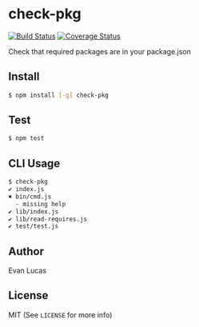 # check-pkg

[![Build Status](https://travis-ci.org/evanlucas/check-pkg.svg)](https://travis-ci.org/evanlucas/check-pkg)
[![Coverage Status](https://coveralls.io/repos/evanlucas/check-pkg/badge.svg?branch=master&service=github)](https://coveralls.io/github/evanlucas/check-pkg?branch=master)

Check that required packages are in your package.json

## Install

```bash
$ npm install [-g] check-pkg
```

## Test

```bash
$ npm test
```

## CLI Usage

```bash
$ check-pkg
✔ index.js
✖ bin/cmd.js
  - missing help
✔ lib/index.js
✔ lib/read-requires.js
✔ test/test.js
```

## Author

Evan Lucas

## License

MIT (See `LICENSE` for more info)
